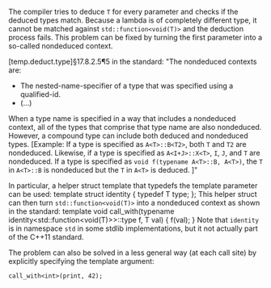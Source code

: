 The compiler tries to deduce `T` for every parameter and checks if the deduced types match. Because a lambda is of completely different type, it cannot be matched against `std::function<void(T)>` and the deduction process fails.
This problem can be fixed by turning the first parameter into a so-called nondeduced context.

[temp.deduct.type]§17.8.2.5¶5 in the standard:
"The nondeduced contexts are:

- The nested-name-specifier of a type that was specified using a qualified-id.
- (...)

When a type name is specified in a way that includes a nondeduced context, all of the types that comprise that type name are also nondeduced. However, a compound type can include both deduced and nondeduced types. [Example: If a type is specified as `A<T>::B<T2>`, both `T` and `T2` are nondeduced. Likewise, if a type is specified as `A<I+J>::X<T>`, `I`, `J`, and `T` are nondeduced. If a type is specified as `void f(typename A<T>::B, A<T>)`, the `T` in `A<T>::B` is nondeduced but the `T` in `A<T>` is deduced. ]"

In particular, a helper struct template that typedefs the template parameter can be used:
    template <typename T>
    struct identity
    {
        typedef T type;
    };
This helper struct can then turn `std::function<void(T)>` into a nondeduced context as shown in the standard:
    template <typename T>
    void call_with(typename identity<std::function<void(T)>>::type f, T val)
    {
        f(val);
    }
Note that `identity` is in namespace `std` in some stdlib implementations, but it not actually part of the C++11 standard.

The problem can also be solved in a less general way (at each call site) by explicitly specifying the template argument:

    call_with<int>(print, 42);
